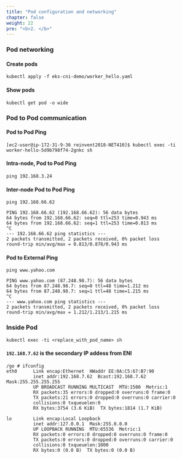 ```yaml
---
title: "Pod configuration and networking"
chapter: false
weight: 22
pre: "<b>2. </b>"
---
```



### Pod networking

#### Create pods

```
kubectl apply -f eks-cni-demo/worker_hello.yaml
```

#### Show pods

```
kubectl get pod -o wide
```

### Pod to Pod communication

#### Pod to Pod Ping

```
[ec2-user@ip-172-31-9-36 reinvent2018-NET410]$ kubectl exec -ti worker-hello-5d9b798f74-2gnkc sh
```

#### Intra-node, Pod to Pod Ping
```
ping 192.168.3.24
```

#### Inter-node Pod to Pod Ping
```
ping 192.168.66.62
```
``` Output:
PING 192.168.66.62 (192.168.66.62): 56 data bytes
64 bytes from 192.168.66.62: seq=0 ttl=253 time=0.943 ms
64 bytes from 192.168.66.62: seq=1 ttl=253 time=0.813 ms
^C
--- 192.168.66.62 ping statistics ---
2 packets transmitted, 2 packets received, 0% packet loss
round-trip min/avg/max = 0.813/0.878/0.943 ms
```

#### Pod to External Ping
```
ping www.yahoo.com
```
``` Output:
PING www.yahoo.com (87.248.98.7): 56 data bytes
64 bytes from 87.248.98.7: seq=0 ttl=48 time=1.212 ms
64 bytes from 87.248.98.7: seq=1 ttl=48 time=1.215 ms
^C
--- www.yahoo.com ping statistics ---
2 packets transmitted, 2 packets received, 0% packet loss
round-trip min/avg/max = 1.212/1.213/1.215 ms
```

### Inside Pod

```
kubectl exec -ti <replace_with_pod_name> sh
```

#### `192.168.7.62` is the secondary IP addess from ENI
```
/go # ifconfig
eth0      Link encap:Ethernet  HWaddr EE:0A:C5:67:B7:90
          inet addr:192.168.7.62  Bcast:192.168.7.62  Mask:255.255.255.255
          UP BROADCAST RUNNING MULTICAST  MTU:1500  Metric:1
          RX packets:35 errors:0 dropped:0 overruns:0 frame:0
          TX packets:21 errors:0 dropped:0 overruns:0 carrier:0
          collisions:0 txqueuelen:0
          RX bytes:3754 (3.6 KiB)  TX bytes:1814 (1.7 KiB)

lo        Link encap:Local Loopback
          inet addr:127.0.0.1  Mask:255.0.0.0
          UP LOOPBACK RUNNING  MTU:65536  Metric:1
          RX packets:0 errors:0 dropped:0 overruns:0 frame:0
          TX packets:0 errors:0 dropped:0 overruns:0 carrier:0
          collisions:0 txqueuelen:1000
          RX bytes:0 (0.0 B)  TX bytes:0 (0.0 B)
```
